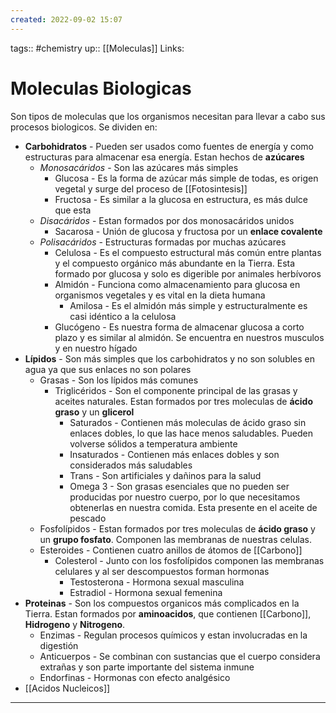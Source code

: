 ```yaml
---
created: 2022-09-02 15:07
---
```

tags:: #chemistry 
up:: [[Moleculas]]
Links: 
# Moleculas Biologicas
Son tipos de moleculas que los organismos necesitan para llevar a cabo sus procesos biologicos. Se dividen en:
- **Carbohidratos** - Pueden ser usados como fuentes de energía y como estructuras para almacenar esa energía. Estan hechos de **azúcares**
	- *Monosacáridos* - Son las azúcares más simples
		- Glucosa - Es la forma de azúcar más simple de todas, es origen vegetal y surge del proceso de [[Fotosintesis]]
		- Fructosa - Es similar a la glucosa en estructura, es más dulce que esta
	- *Disacáridos* - Estan formados por dos monosacáridos unidos
		- Sacarosa - Unión de glucosa y fructosa por un **enlace covalente**
	- *Polisacáridos* - Estructuras formadas por muchas azúcares
		- Celulosa - Es el compuesto estructural más común entre plantas y el compuesto orgánico más abundante en la Tierra. Esta formado por glucosa y solo es digerible por animales herbívoros
		- Almidón - Funciona como almacenamiento para glucosa en organismos vegetales y es vital en la dieta humana
			- Amilosa - Es el almidón más simple y estructuralmente es casi idéntico a la celulosa
		- Glucógeno - Es nuestra forma de almacenar glucosa a corto plazo y es similar al almidón. Se encuentra en nuestros musculos y en nuestro hígado
- **Lípidos** - Son más simples que los carbohidratos y no son solubles en agua ya que sus enlaces no son polares
	- Grasas - Son los lípidos más comunes
		- Triglicéridos - Son el componente principal de las grasas y aceites naturales. Estan formados por tres moleculas de **ácido graso** y un **glicerol**
			- Saturados - Contienen más moleculas de ácido graso sin enlaces dobles, lo que las hace menos saludables. Pueden volverse sólidos a temperatura ambiente
			- Insaturados - Contienen más enlaces dobles y son considerados más saludables
			- Trans - Son artificiales y dañinos para la salud
			- Omega 3 - Son grasas esenciales que no pueden ser producidas por nuestro cuerpo, por lo que necesitamos obtenerlas en nuestra comida. Esta presente en el aceite de pescado
	- Fosfolípidos - Estan formados por tres moleculas de **ácido graso** y un **grupo fosfato**. Componen las membranas de nuestras celulas.
	- Esteroides - Contienen cuatro anillos de átomos de [[Carbono]]
		- Colesterol - Junto con los fosfolípidos componen las membranas celulares y al ser descompuestos forman hormonas
			- Testosterona - Hormona sexual masculina
			- Estradiol - Hormona sexual femenina
- **Proteinas** - Son los compuestos organicos más complicados en la Tierra. Estan formados por **aminoacidos**, que contienen [[Carbono]], **Hidrogeno** y **Nitrogeno**.
	- Enzimas - Regulan procesos químicos y estan involucradas en la digestión
	- Anticuerpos - Se combinan con sustancias que el cuerpo considera extrañas y son parte importante del sistema inmune
	- Endorfinas - Hormonas con efecto analgésico
- [[Acidos Nucleicos]]
___
